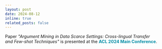 ```yaml
---
layout: post
date: 2024-08-12
inline: true
related_posts: false
---
```


Paper <i>"Argument Mining in Data Scarce Settings: Cross-lingual Transfer and Few-shot Techniques"</i> is presented at the <b style="color: #048da5">ACL 2024 Main Conference</b>.

